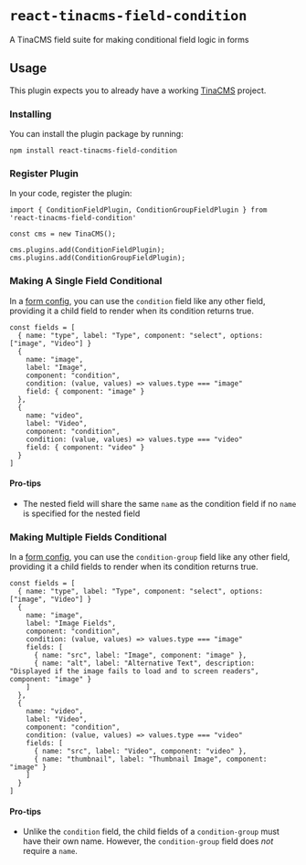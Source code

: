 # `react-tinacms-field-condition`

A TinaCMS field suite for making conditional field logic in forms

## Usage

This plugin expects you to already have a working [TinaCMS](https://tinacms.org) project.

### Installing

You can install the plugin package by running:

```
npm install react-tinacms-field-condition
```

### Register Plugin

In your code, register the plugin:

```
import { ConditionFieldPlugin, ConditionGroupFieldPlugin } from 'react-tinacms-field-condition'

const cms = new TinaCMS();

cms.plugins.add(ConditionFieldPlugin);
cms.plugins.add(ConditionGroupFieldPlugin);
```

### Making A Single Field Conditional

In a [form config](https://tina.io/docs/plugins/forms/), you can use the `condition` field like any other field, providing it a child field to render when its condition returns true.

```
const fields = [
  { name: "type", label: "Type", component: "select", options: ["image", "Video"] }
  { 
    name: "image", 
    label: "Image", 
    component: "condition",
    condition: (value, values) => values.type === "image"
    field: { component: "image" }
  },
  { 
    name: "video", 
    label: "Video", 
    component: "condition",
    condition: (value, values) => values.type === "video"
    field: { component: "video" }
  }
]
```

#### Pro-tips

- The nested field will share the same `name` as the condition field if no `name` is specified for the nested field

### Making Multiple Fields Conditional

In a [form config](https://tina.io/docs/plugins/forms/), you can use the `condition-group` field like any other field, providing it a child fields to render when its condition returns true.

```
const fields = [
  { name: "type", label: "Type", component: "select", options: ["image", "Video"] }
  { 
    name: "image", 
    label: "Image Fields", 
    component: "condition",
    condition: (value, values) => values.type === "image"
    fields: [
      { name: "src", label: "Image", component: "image" },
      { name: "alt", label: "Alternative Text", description: "Displayed if the image fails to load and to screen readers", component: "image" }
    ]
  },
  { 
    name: "video", 
    label: "Video", 
    component: "condition",
    condition: (value, values) => values.type === "video"
    fields: [
      { name: "src", label: "Video", component: "video" },
      { name: "thumbnail", label: "Thumbnail Image", component: "image" }
    ]
  }
]
```

#### Pro-tips

- Unlike the `condition` field, the child fields of a `condition-group` must have their own name. However, the `condition-group` field does _not_ require a `name`.